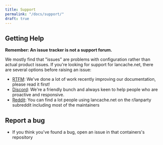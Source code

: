 ```yaml
---
title: Support
permalink: "/docs/support/"
draft: true
---
```


## Getting Help

**Remember: An issue tracker is not a support forum.**

We mostly find that "issues" are problems with configuration rather than actual product issues. If you're looking for support for lancache.net, there are several options before raising an issue:

* [RTFM](https://lancache.net/docs/home/): We've done a lot of work recently improving our documentation, please read it first!
* [Discord](https://discord.gg/BKnBS4u): We're a friendly bunch and always keen to help people who are proactive and responsive.
* [Reddit](https://reddit.com/r/lanparty): You can find a lot people using lancache.net on the r/lanparty subreddit including most of the maintainers

## Report a bug

* If you think you've found a bug, open an issue in that containers's repository
